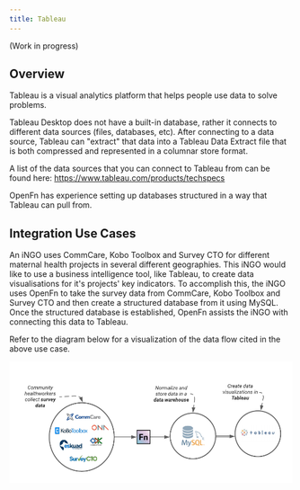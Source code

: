 ```yaml
---
title: Tableau
---
```


(Work in progress)

## Overview

Tableau is a visual analytics platform that helps people use data to solve
problems.

Tableau Desktop does not have a built-in database, rather it connects to
different data sources (files, databases, etc). After connecting to a data
source, Tableau can "extract" that data into a Tableau Data Extract file that is
both compressed and represented in a columnar store format.

A list of the data sources that you can connect to Tableau from can be found
here: https://www.tableau.com/products/techspecs

OpenFn has experience setting up databases structured in a way that Tableau can
pull from.

## Integration Use Cases

An iNGO uses CommCare, Kobo Toolbox and Survey CTO for different maternal health
projects in several different geographies. This iNGO would like to use a
business intelligence tool, like Tableau, to create data visualisations for it's
projects' key indicators. To accomplish this, the iNGO uses OpenFn to take the
survey data from CommCare, Kobo Toolbox and Survey CTO and then create a
structured database from it using MySQL. Once the structured database is
established, OpenFn assists the iNGO with connecting this data to Tableau.

Refer to the diagram below for a visualization of the data flow cited in the
above use case.

![Tableau Data Flow Visualization](/img/survey_db_tableau.png)
<!-- please note that the diagram can be found at this link: https://lucid.app/lucidchart/invitations/accept/67c935c0-ec87-4454-b38f-57a6c002f597  -->
